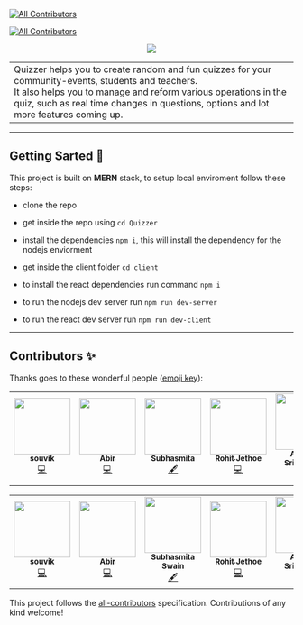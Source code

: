 <!-- ALL-CONTRIBUTORS-BADGE:START - Do not remove or modify this section -->
[![All Contributors](https://img.shields.io/badge/all_contributors-5-orange.svg?style=flat-square)](#contributors-)
<!-- ALL-CONTRIBUTORS-BADGE:END -->
[![All Contributors](https://img.shields.io/badge/all_contributors-6-orange.svg?style=flat-square)](#contributors-)
<!-- ALL-CONTRIBUTORS-BADGE:END -->
<p align="center">
<img src="./assets/ReadmeHeader.png"/>
</p>

<p align=center>
<table>
<tr><td>Quizzer helps you to create random and fun quizzes for your community-events, students and teachers.
<br>
It also helps you to manage and reform various operations in the quiz, such as real time changes in questions, options and lot more features coming up.
</td>
</tr>
</table>
</p>

---
## Getting Sarted 🎉
This project is built on **MERN** stack, to setup local enviroment follow these steps:

- clone the repo 
- get inside the repo using `cd Quizzer`
- install the dependencies `npm i`, this will install the dependency for the nodejs enviorment 
- get inside the client folder `cd client` 
- to install the react dependencies run command `npm i`

- to run the nodejs dev server run `npm run dev-server`
- to run the react dev server run `npm run dev-client`

---



## Contributors ✨

Thanks goes to these wonderful people ([emoji key](https://allcontributors.org/docs/en/emoji-key)):
<!-- ALL-CONTRIBUTORS-LIST:START - Do not remove or modify this section -->
<!-- prettier-ignore-start -->
<!-- markdownlint-disable -->
<table>
  <tr>
    <td align="center"><a href="https://souvik210899.herokuapp.com/"><img src="https://avatars0.githubusercontent.com/u/41781438?v=4?s=100" width="100px;" alt=""/><br /><sub><b>souvik</b></sub></a><br /><a href="https://github.com/Ninja-Developers/Quizzer/commits?author=Souvikns" title="Code">💻</a></td>
    <td align="center"><a href="https://github.com/imabp"><img src="https://avatars3.githubusercontent.com/u/53480076?v=4?s=100" width="100px;" alt=""/><br /><sub><b>Abir</b></sub></a><br /><a href="https://github.com/Ninja-Developers/Quizzer/commits?author=imabp" title="Code">💻</a></td>
    <td align="center"><a href="https://github.com/Ask-Subhasmita"><img src="https://avatars2.githubusercontent.com/u/57298668?v=4?s=100" width="100px;" alt=""/><br /><sub><b>Subhasmita</b></sub></a><br /><a href="#content-Ask-Subhasmita" title="Content">🖋</a></td>
    <td align="center"><a href="https://rohit.nl/"><img src="https://avatars1.githubusercontent.com/u/69147709?v=4?s=100" width="100px;" alt=""/><br /><sub><b>Rohit Jethoe</b></sub></a><br /><a href="https://github.com/Ninja-Developers/Quizzer/commits?author=rohitjethoe" title="Code">💻</a></td>
    <td align="center"><a href="https://github.com/SingingApple"><img src="https://avatars2.githubusercontent.com/u/39864404?v=4?s=100" width="100px;" alt=""/><br /><sub><b>Anurag Srivastava</b></sub></a><br /><a href="https://github.com/Ninja-Developers/Quizzer/commits?author=SingingApple" title="Code">💻</a></td>
  </tr>
</table>

<!-- markdownlint-restore -->
<!-- prettier-ignore-end -->
<!-- ALL-CONTRIBUTORS-LIST:END -->

<!-- ALL-CONTRIBUTORS-LIST:START - Do not remove or modify this section -->
<!-- prettier-ignore-start -->
<!-- markdownlint-disable -->
<table>
  <tr>
    <td align="center"><a href="https://souvik210899.herokuapp.com/"><img src="https://avatars0.githubusercontent.com/u/41781438?v=4" width="100px;" alt=""/><br /><sub><b>souvik</b></sub></a><br /><a href="https://github.com/Ninja-Developers/Quizzer/commits?author=Souvikns" title="Code">💻</a></td>
    <td align="center"><a href="http://www.linkedin.com/in/imabp"><img src="https://avatars3.githubusercontent.com/u/53480076?v=4" width="100px;" alt=""/><br /><sub><b>Abir</b></sub></a><br /><a href="https://github.com/Ninja-Developers/Quizzer/commits?author=imabp" title="Code">💻</a></td>
    <td align="center"><a href="https://github.com/Ask-Subhasmita"><img src="https://avatars2.githubusercontent.com/u/57298668?v=4" width="100px;" alt=""/><br /><sub><b>Subhasmita Swain</b></sub></a><br /><a href="#content-Ask-Subhasmita" title="Content">🖋</a></td>
    <td align="center"><a href="https://rohit.nl"><img src="https://avatars1.githubusercontent.com/u/69147709?v=4" width="100px;" alt=""/><br /><sub><b>Rohit Jethoe</b></sub></a><br /><a href="https://github.com/Ninja-Developers/Quizzer/commits?author=rohitjethoe" title="Code">💻</a></td>
    <td align="center"><a href="https://github.com/SingingApple"><img src="https://avatars2.githubusercontent.com/u/39864404?v=4" width="100px;" alt=""/><br /><sub><b>Anurag Srivastava</b></sub></a><br /><a href="https://github.com/Ninja-Developers/Quizzer/commits?author=SingingApple" title="Code">💻</a></td>
    <td align="center"><a href="https://github.com/DeadSpoon18"><img src="https://avatars0.githubusercontent.com/u/58849158?v=4" width="100px;" alt=""/><br /><sub><b>DeadSpoon18</b></sub></a><br /><a href="https://github.com/Ninja-Developers/Quizzer/commits?author=DeadSpoon18" title="Documentation">📖</a></td>
  </tr>
</table>

<!-- markdownlint-enable -->
<!-- prettier-ignore-end -->
<!-- ALL-CONTRIBUTORS-LIST:END -->

This project follows the [all-contributors](https://github.com/all-contributors/all-contributors) specification. Contributions of any kind welcome!
